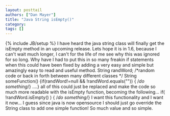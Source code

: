 ```yaml
---
layout: posttail
authors: ["Dan Mayer"]
title: "Java String isEmpty()"
category:
tags: []
---
```

{% include JB/setup %}
I have heard the java string class will finally get the isEmpty method in an upcoming release. Lets hope it is in 1.6, because I can't wait much longer, I can't for the life of me see why this was ignored for so long. Why have I had to put this in so many freakin if statements when this could have been fixed by adding a very easy and simple but amazingly easy to read and useful method.    String randWord;    /*random code or back in forth between many different classes */    String someFunction() {if(randWord!=null && !randWord.equals("")) {  /*do something*/}    ....}    all of this could just be replaced and make the code so much more readable with the isEmpty function, becoming the following...    if( !randWord.isEmpty() ) {  /*do something*/}    I want this functionality and I want it now... I guess since java is now opensource I should just go override the String class to add one simple function! So much value and so simple.